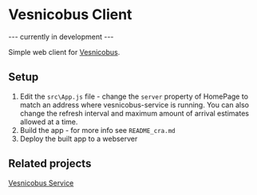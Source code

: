 # Vesnicobus Client

--- currently in development ---

Simple web client for [Vesnicobus](https://github.com/Silaedru/vesnicobus-service). 

## Setup
 1) Edit the ```src\App.js``` file - change the ```server``` property of HomePage to match an address where vesnicobus-service is running. You can also change the refresh interval and maximum amount of arrival estimates allowed at a time.
 2) Build the app - for more info see ```README_cra.md```
 3) Deploy the built app to a webserver

## Related projects
[Vesnicobus Service](https://github.com/Silaedru/vesnicobus-service)